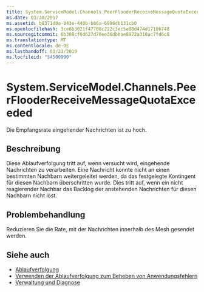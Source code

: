 ```yaml
---
title: System.ServiceModel.Channels.PeerFlooderReceiveMessageQuotaExceeded
ms.date: 03/30/2017
ms.assetid: b8371d0a-843e-440b-b86a-6996db131cb0
ms.openlocfilehash: 3ce6b3021f47708c222c3ec5a88d474d17106748
ms.sourcegitcommit: 6b308cf6d627d78ee36dbbae8972a310ac7fd6c8
ms.translationtype: MT
ms.contentlocale: de-DE
ms.lasthandoff: 01/23/2019
ms.locfileid: "54500990"
---
```

# <a name="systemservicemodelchannelspeerflooderreceivemessagequotaexceeded"></a>System.ServiceModel.Channels.PeerFlooderReceiveMessageQuotaExceeded
Die Empfangsrate eingehender Nachrichten ist zu hoch.  
  
## <a name="description"></a>Beschreibung  
 Diese Ablaufverfolgung tritt auf, wenn versucht wird, eingehende Nachrichten zu verarbeiten. Eine Nachricht konnte nicht an einen bestimmten Nachbarn weitergeleitet werden, da das festgelegte Kontingent für diesen Nachbarn überschritten wurde. Dies tritt auf, wenn ein nicht reagierender Nachbar das Backlog der anstehenden Nachrichten für diesen Nachbarn nicht löst.  
  
## <a name="troubleshooting"></a>Problembehandlung  
 Reduzieren Sie die Rate, mit der Nachrichten innerhalb des Mesh gesendet werden.  
  
## <a name="see-also"></a>Siehe auch
- [Ablaufverfolgung](../../../../../docs/framework/wcf/diagnostics/tracing/index.md)
- [Verwenden der Ablaufverfolgung zum Beheben von Anwendungsfehlern](../../../../../docs/framework/wcf/diagnostics/tracing/using-tracing-to-troubleshoot-your-application.md)
- [Verwaltung und Diagnose](../../../../../docs/framework/wcf/diagnostics/index.md)
